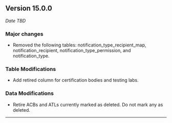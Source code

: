 
## Version 15.0.0
_Date TBD_

### Major changes
* Removed the following tables: notification_type_recipient_map, notification_recipient, notification_type_permission, and notification_type.

### Table Modifications
* Add retired column for certification bodies and testing labs.

### Data Modifications
* Retire ACBs and ATLs currently marked as deleted. Do not mark any as deleted.

---
